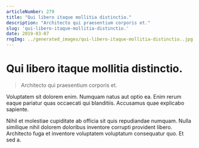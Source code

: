 ```yaml
---
articleNumber: 279
title: "Qui libero itaque mollitia distinctio."
description: "Architecto qui praesentium corporis et."
slug: 'qui-libero-itaque-mollitia-distinctio.'
date: 2019-03-07
rngImg: ../generated_images/qui-libero-itaque-mollitia-distinctio..jpg
---
```


# Qui libero itaque mollitia distinctio.

> Architecto qui praesentium corporis et.

Voluptatem sit dolorem enim. Numquam natus aut optio ea. Enim rerum eaque pariatur quas occaecati qui blanditiis. Accusamus quae explicabo sapiente.
 Nihil et molestiae cupiditate ab officia sit quis repudiandae numquam. Nulla similique nihil dolorem doloribus inventore corrupti provident libero. Architecto fuga et inventore voluptatem voluptatum consequatur quo. Et sed a.
